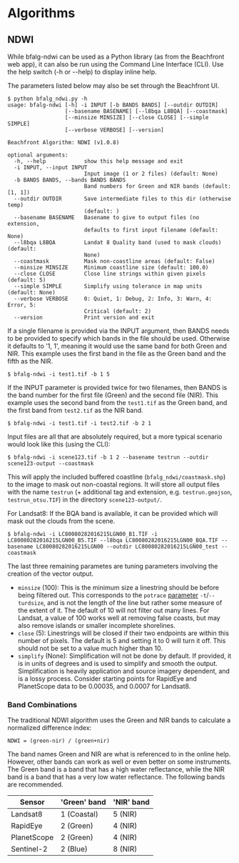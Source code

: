 # Algorithms

## NDWI

While bfalg-ndwi can be used as a Python library (as from the Beachfront web app),
it can also be run using the Command Line Interface (CLI). Use the help switch
(-h or --help) to display inline help.

The parameters listed below may also be set through the Beachfront UI.

```
$ python bfalg_ndwi.py -h
usage: bfalg-ndwi [-h] -i INPUT [-b BANDS BANDS] [--outdir OUTDIR]
                  [--basename BASENAME] [--l8bqa L8BQA] [--coastmask]
                  [--minsize MINSIZE] [--close CLOSE] [--simple SIMPLE]
                  [--verbose VERBOSE] [--version]

Beachfront Algorithm: NDWI (v1.0.8)

optional arguments:
  -h, --help            show this help message and exit
  -i INPUT, --input INPUT
                        Input image (1 or 2 files) (default: None)
  -b BANDS BANDS, --bands BANDS BANDS
                        Band numbers for Green and NIR bands (default: [1, 1])
  --outdir OUTDIR       Save intermediate files to this dir (otherwise temp)
                        (default: )
  --basename BASENAME   Basename to give to output files (no extension,
                        defaults to first input filename (default: None)
  --l8bqa L8BQA         Landat 8 Quality band (used to mask clouds) (default:
                        None)
  --coastmask           Mask non-coastline areas (default: False)
  --minsize MINSIZE     Minimum coastline size (default: 100.0)
  --close CLOSE         Close line strings within given pixels (default: 5)
  --simple SIMPLE       Simplify using tolerance in map units (default: None)
  --verbose VERBOSE     0: Quiet, 1: Debug, 2: Info, 3: Warn, 4: Error, 5:
                        Critical (default: 2)
  --version             Print version and exit
```

If a single filename is provided via the INPUT argument, then BANDS needs to be
provided to specify which bands in the file should be used. Otherwise it defaults
to '1, 1', meaning it would use the same band for both Green and NIR. This example
uses the first band in the file as the Green band and the fifth as the NIR.

```
$ bfalg-ndwi -i test1.tif -b 1 5
```
If the INPUT parameter is provided twice for two filenames, then BANDS is the band
number for the first file (Green) and the second file (NIR). This example uses
the second band from the `test1.tif` as the Green band, and the first band from
`test2.tif` as the NIR band.

```
$ bfalg-ndwi -i test1.tif -i test2.tif -b 2 1
```

Input files are all that are absolutely required, but a more typical scenario
would look like this (using the CLI):

```
$ bfalg-ndwi -i scene123.tif -b 1 2 --basename testrun --outdir scene123-output --coastmask
```

This will apply the included buffered coastline (`bfalg_ndwi/coastmask.shp`) to
the image to mask out non-coastal regions. It will store all output files with
the name `testrun` (+ additional tag and extension, e.g. `testrun.geojson`,
`testrun_otsu.TIF`) in the directory `scene123-output/`.

For Landsat8: If the BQA band is available, it can be provided which will mask
out the clouds from the scene.

```
$ bfalg-ndwi -i LC80080282016215LGN00_B1.TIF -i LC80080282016215LGN00_B5.TIF --l8bqa LC80080282016215LGN00_BQA.TIF --basename LC80080282016215LGN00 --outdir LC80080282016215LGN00_test --coastmask
```
The last three remaining parametes are tuning parameters involving the creation
of the vector output.

-   `minsize` (100): This is the minimum size a linestring should be before being
    filtered out. This corresponds to the `potrace` [parameter](http://potrace.sourceforge.net/#usage)
    `-t`/`--turdsize`, and is not the length of the line but rather some measure
    of the extent of it. The default of 10 will not filter out many lines. For
    Landsat, a value of 100 works well at removing false coasts, but may also
    remove islands or smaller incomplete shorelines.
-   `close` (5): Linestrings will be closed if their two endpoints are within this
    number of pixels. The default is 5 and setting it to 0 will turn it off. This
    should not be set to a value much higher than 10.
-   `simplify` (None): Simplification will not be done by default. If provided, it
    is in units of degrees and is used to simplify and smooth the output.
    Simplification is heavily application and source imagery dependent, and is a
    lossy process. Consider starting points for RapidEye and PlanetScope data to be
    0.00035, and  0.0007 for Landsat8.

### Band Combinations
The traditional NDWI algorithm uses the Green and NIR bands to calculate a
normalized difference index:

```
NDWI = (green-nir) / (green+nir)
```

The band names Green and NIR are what is referenced to in the online help.
However, other bands can work as well or even better on some instruments. The
Green band is a band that has a high water reflectance, while the NIR band is a
band that has a very low water reflectance. The following bands are recommended.

| Sensor        | 'Green' band  | 'NIR' band  |
|---------------|---------------|-------------|
| Landsat8      | 1 (Coastal)   | 5 (NIR)     |
| RapidEye      | 2 (Green)     | 4 (NIR)     |
| PlanetScope   | 2 (Green)     | 4 (NIR)     |
| Sentinel-2    | 2 (Blue)      | 8 (NIR)     |
